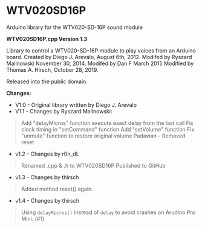 # WTV020SD16P
Arduino library for the WTV020-SD-16P sound module

**WTV020SD16P.cpp Version 1.3**

Library to control a WTV020-SD-16P module to play voices from an Arduino board.
Created by Diego J. Arevalo, August 6th, 2012.
Modifed by Ryszard Malinowski November 30, 2014.
Modifed by Dan F  March 2015
Modified by Thomas A. Hirsch, October 28, 2019.
  
 Released into the public domain.
 
 **Changes:**
 - V1.0 - Original library written by Diego J. Arevalo
 - V1.1 - Changes by Ryszard Malinowski:
>Add "delayMicros" function execute exact delay from the last call
>Fix clock timing in "setCommand" function
>Add "setVolume" function
>Fix "unmute" function to restore original volume
>Padawan - Removed reset

 - v1.2 - Changes by r0n_dL
>Renamed .cpp & .h to WTV020SD16P
>Published to GitHub

 - v1.3 - Changes by thirsch
>Added method reset() again.

 - v1.4 - Changes by thirsch
>Using `delayMicros()` instead of `delay` to avoid crashes on Arudino Pro Mini. (#1)